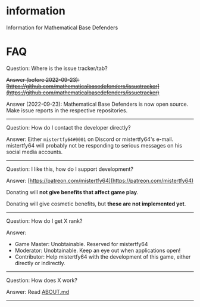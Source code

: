 # information
Information for Mathematical Base Defenders

# FAQ

Question: Where is the issue tracker/tab?

~~Answer (before 2022-09-23): [https://github.com/mathematicalbasedefenders/issuetracker](https://github.com/mathematicalbasedefenders/issuetracker)~~

Answer (2022-09-23): Mathematical Base Defenders is now open source. Make issue reports in the respective repositories.

---

Question: How do I contact the developer directly?

Answer: Either `mistertfy64#0001` on Discord or mistertfy64's e-mail. mistertfy64 will probably not be responding to serious messages on his social media accounts.

---

Question: I like this, how do I support development?

Answer: [https://patreon.com/mistertfy64](https://patreon.com/mistertfy64)

Donating will **not give benefits that affect game play**.

Donating will give cosmetic benefits, but **these are not implemented yet**.

---

Question: How do I get X rank?

Answer:
- Game Master: Unobtainable. Reserved for mistertfy64
- Moderator: Unobtainable. Keep an eye out when applications open!
- Contributor: Help mistertfy64 with the development of this game, either directly or indirectly.

---

Question: How does X work?

Answer: Read [ABOUT.md](./ABOUT.md)

---
